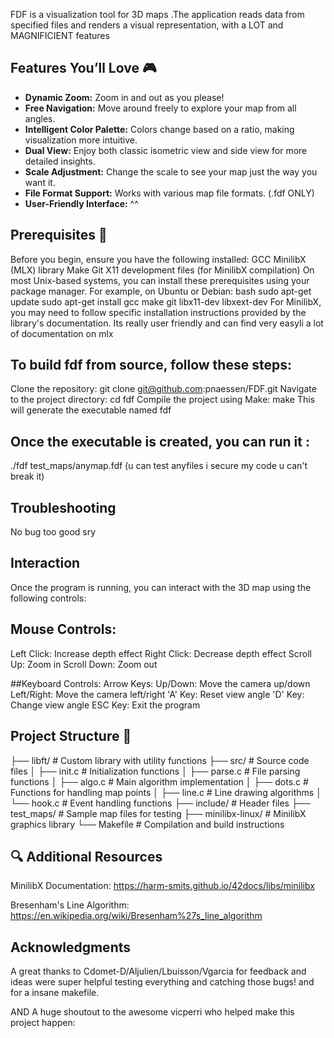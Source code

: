 FDF is a visualization tool for 3D maps .The application reads data from specified files and renders a visual representation, with a LOT and MAGNIFICIENT features


## Features You’ll Love 🎮

- **Dynamic Zoom:** Zoom in and out as you please!
- **Free Navigation:** Move around freely to explore your map from all angles.
- **Intelligent Color Palette:** Colors change based on a ratio, making visualization more intuitive.
- **Dual View:** Enjoy both classic isometric view and side view for more detailed insights.
- **Scale Adjustment:** Change the scale to see your map just the way you want it.
- **File Format Support:** Works with various map file formats. (.fdf ONLY)
- **User-Friendly Interface:** ^^

## Prerequisites 🔧 
Before you begin, ensure you have the following installed:
GCC 
MinilibX (MLX) library
Make
Git
X11 development files (for MinilibX compilation)
On most Unix-based systems, you can install these prerequisites using your package manager. For example, on Ubuntu or Debian:
bash
sudo apt-get update
sudo apt-get install gcc make git libx11-dev libxext-dev
For MinilibX, you may need to follow specific installation instructions provided by the library's documentation. Its really user friendly and can find very easyli a lot of documentation on mlx 

## To build fdf from source, follow these steps:
Clone the repository:
git clone git@github.com:pnaessen/FDF.git
Navigate to the project directory:
cd fdf
Compile the project using Make:
make
This will generate the executable named fdf

## Once the executable is created, you can run it :
./fdf test_maps/anymap.fdf
(u can test anyfiles i secure my code u can't break it)

## Troubleshooting
No bug too good sry

## Interaction
Once the program is running, you can interact with the 3D map using the following controls:

## Mouse Controls:
Left Click: Increase depth effect
Right Click: Decrease depth effect
Scroll Up: Zoom in
Scroll Down: Zoom out 

##Keyboard Controls:
Arrow Keys:
Up/Down: Move the camera up/down
Left/Right: Move the camera left/right
'A' Key: Reset view angle
'D' Key: Change view angle
ESC Key: Exit the program

## Project Structure 📁 
├── libft/          # Custom library with utility functions
├── src/            # Source code files
│   ├── init.c      # Initialization functions
│   ├── parse.c     # File parsing functions
│   ├── algo.c      # Main algorithm implementation
│   ├── dots.c      # Functions for handling map points
│   ├── line.c      # Line drawing algorithms
│   └── hook.c      # Event handling functions
├── include/        # Header files
├── test_maps/      # Sample map files for testing
├── minilibx-linux/ # MinilibX graphics library
└── Makefile        # Compilation and build instructions

## 🔍 Additional Resources
MinilibX Documentation: 
https://harm-smits.github.io/42docs/libs/minilibx 

Bresenham's Line Algorithm:
https://en.wikipedia.org/wiki/Bresenham%27s_line_algorithm

## Acknowledgments

A great thanks to Cdomet-D/Aljulien/Lbuisson/Vgarcia for feedback and ideas were super helpful testing everything and catching those bugs! and for a insane makefile.

AND A huge shoutout to the awesome vicperri who helped make this project happen:




